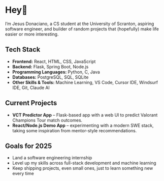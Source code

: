 # Hey👋

I’m Jesus Donaciano, a CS student at the University of Scranton, aspiring software engineer, and builder of random projects that (hopefully) make life easier or more interesting.  

## Tech Stack
- **Frontend:** React, HTML, CSS, JavaScript  
- **Backend:** Flask, Spring Boot, Node.js  
- **Programming Languages:** Python, C, Java  
- **Databases:** PostgreSQL, SQL, SQLite  
- **Other Skills & Tools:** Machine Learning, VS Code, Cursor IDE, Windsurf IDE, Git, Claude AI  

## Current Projects
- **VCT Predictor App** – Flask-based app with a web UI to predict Valorant Champions Tour match outcomes.  
- **React/Node.js Demo App** – experimenting with a modern SWE stack, taking some inspiration from mentor-style recommendations.  

## Goals for 2025
- Land a software engineering internship  
- Level up my skills across full-stack development and machine learning  
- Keep shipping projects, even small ones, just to learn something new every time  
